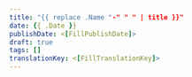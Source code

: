 ```yaml
---
title: "{{ replace .Name "-" " " | title }}"
date: {{ .Date }}
publishDate: <[FillPublishDate]>
draft: true
tags: []
translationKey: <[FillTranslationKey]>
---
```


